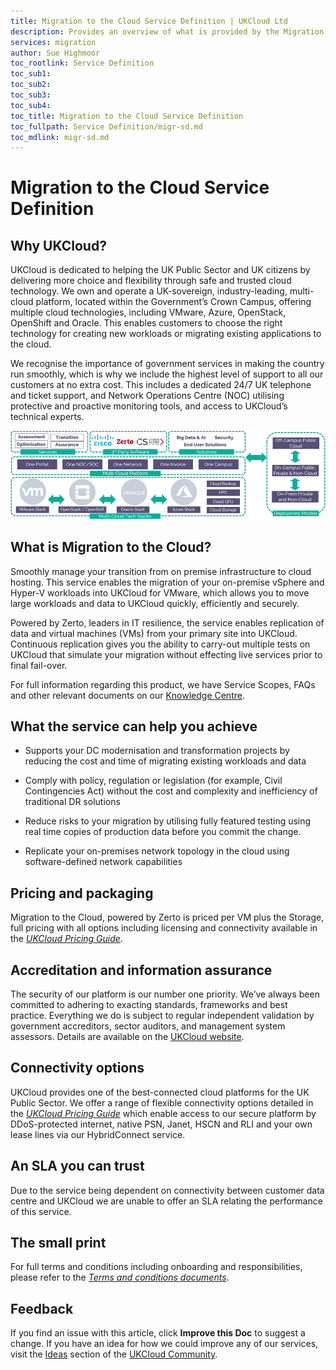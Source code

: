 ```yaml
---
title: Migration to the Cloud Service Definition | UKCloud Ltd
description: Provides an overview of what is provided by the Migration to the Cloud service
services: migration
author: Sue Highmoor
toc_rootlink: Service Definition
toc_sub1: 
toc_sub2:
toc_sub3:
toc_sub4:
toc_title: Migration to the Cloud Service Definition
toc_fullpath: Service Definition/migr-sd.md
toc_mdlink: migr-sd.md
---
```


# Migration to the Cloud Service Definition

## Why UKCloud?

UKCloud is dedicated to helping the UK Public Sector and UK citizens by delivering more choice and flexibility through safe and trusted cloud technology. We own and operate a UK-sovereign, industry-leading, multi-cloud platform, located within the Government’s Crown Campus, offering multiple cloud technologies, including VMware, Azure, OpenStack, OpenShift and Oracle. This enables customers to choose the right technology for creating new workloads or migrating existing applications to the cloud.

We recognise the importance of government services in making the country run smoothly, which is why we include the highest level of support to all our customers at no extra cost. This includes a dedicated 24/7 UK telephone and ticket support, and Network Operations Centre (NOC) utilising protective and proactive monitoring tools, and access to UKCloud’s technical experts.

![UKCloud services](images/ukc-services.png)

## What is Migration to the Cloud?

Smoothly manage your transition from on premise infrastructure to cloud hosting. This service enables the migration of your on-premise vSphere and Hyper-V workloads into UKCloud for VMware, which allows you to move large workloads and data to UKCloud quickly, efficiently and securely.

Powered by Zerto, leaders in IT resilience, the service enables replication of data and virtual machines (VMs) from your primary site into UKCloud. Continuous replication gives you the ability to carry-out multiple tests on UKCloud that simulate your migration without effecting live services prior to final fail-over.

For full information regarding this product, we have Service Scopes, FAQs and other relevant documents on our [Knowledge Centre](https://docs.ukcloud.com).

## What the service can help you achieve

- Supports your DC modernisation and transformation projects by reducing the cost and time of migrating existing workloads and data

- Comply with policy, regulation or legislation (for example, Civil Contingencies Act) without the cost and complexity and inefficiency of traditional DR solutions

- Reduce risks to your migration by utilising fully featured testing using real time copies of production data before you commit the change.

- Replicate your on-premises network topology in the cloud using software-defined network capabilities

## Pricing and packaging

Migration to the Cloud, powered by Zerto is priced per VM plus the Storage, full pricing with all options including licensing and connectivity available in the [*UKCloud Pricing Guide*](https://ukcloud.com/wp-content/uploads/2019/06/ukcloud-pricing-guide-11.0.pdf).

## Accreditation and information assurance

The security of our platform is our number one priority. We’ve always been committed to adhering to exacting standards, frameworks and best practice. Everything we do is subject to regular independent validation by government accreditors, sector auditors, and management system assessors. Details are available on the [UKCloud website](https://ukcloud.com/governance/).

## Connectivity options

UKCloud provides one of the best-connected cloud platforms for the UK Public Sector. We offer a range of flexible connectivity options detailed in the [*UKCloud Pricing Guide*](https://ukcloud.com/wp-content/uploads/2019/06/ukcloud-pricing-guide-11.0.pdf) which enable access to our secure platform by DDoS-protected internet, native PSN, Janet, HSCN and RLI and your own lease lines via our HybridConnect service.

## An SLA you can trust

Due to the service being dependent on connectivity between customer data centre and UKCloud we are unable to offer an SLA relating the performance of this service.

## The small print

For full terms and conditions including onboarding and responsibilities, please refer to the [*Terms and conditions documents*](../other/other-ref-terms-and-conditions.md).

## Feedback

If you find an issue with this article, click **Improve this Doc** to suggest a change. If you have an idea for how we could improve any of our services, visit the [Ideas](https://community.ukcloud.com/ideas) section of the [UKCloud Community](https://community.ukcloud.com).
